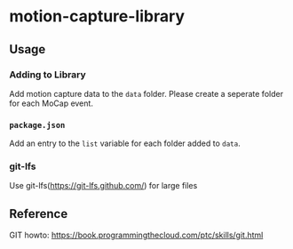# motion-capture-library

## Usage

### Adding to Library
Add motion capture data to the `data` folder. Please create a seperate
folder for each MoCap event.

### `package.json`
Add an entry to the `list` variable for each folder added to `data`.

### git-lfs
Use git-lfs(https://git-lfs.github.com/) for large files


## Reference
GIT howto: https://book.programmingthecloud.com/ptc/skills/git.html



